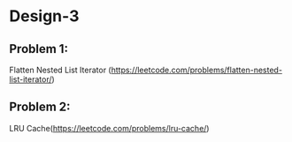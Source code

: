 # Design-3

## Problem 1: 
Flatten Nested List Iterator (https://leetcode.com/problems/flatten-nested-list-iterator/)


## Problem 2: 
LRU Cache(https://leetcode.com/problems/lru-cache/)